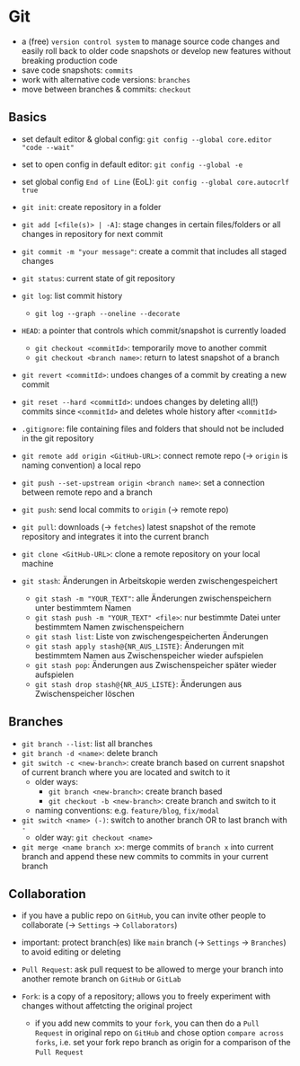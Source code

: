 # Git

- a (free) `version control system` to manage source code changes and easily roll back to older code snapshots or develop new features without breaking production code
- save code snapshots: `commits`
- work with alternative code versions: `branches`
- move between branches & commits: `checkout`

## Basics

- set default editor & global config: `git config --global core.editor "code --wait"`
- set to open config in default editor: `git config --global -e`
- set global config `End of Line` (EoL): `git config --global core.autocrlf true`

- `git init`: create repository in a folder
- `git add [<file(s)> | -A]`: stage changes in certain files/folders or all changes in repository for next commit
- `git commit -m "your message"`: create a commit that includes all staged changes
- `git status`: current state of git repository
- `git log`: list commit history
  - `git log --graph --oneline --decorate`
- `HEAD`: a pointer that controls which commit/snapshot is currently loaded
  - `git checkout <commitId>`: temporarily move to another commit
  - `git checkout <branch name>`: return to latest snapshot of a branch
- `git revert <commitId>`: undoes changes of a commit by creating a new commit
- `git reset --hard <commitId>`: undoes changes by deleting all(!) commits since `<commitId>` and deletes whole history after `<commitId>`

- `.gitignore`: file containing files and folders that should not be included in the git repository

- `git remote add origin <GitHub-URL>`: connect remote repo (-> `origin` is naming convention) a local repo
- `git push --set-upstream origin <branch name>`: set a connection between remote repo and a branch
- `git push`: send local commits to `origin` (-> remote repo)

- `git pull`: downloads (-> `fetches`) latest snapshot of the remote repository and integrates it into the current branch

- `git clone <GitHub-URL>`: clone a remote repository on your local machine

- `git stash`: Änderungen in Arbeitskopie werden zwischengespeichert
  - `git stash -m "YOUR_TEXT"`: alle Änderungen zwischenspeichern unter bestimmtem Namen
  - `git stash push -m "YOUR_TEXT" <file>`: nur bestimmte Datei unter bestimmtem Namen zwischenspeichern
  - `git stash list`: Liste von zwischengespeicherten Änderungen
  - `git stash apply stash@{NR_AUS_LISTE}`: Änderungen mit bestimmtem Namen aus Zwischenspeicher wieder aufspielen
  - `git stash pop`: Änderungen aus Zwischenspeicher später wieder aufspielen
  - `git stash drop stash@{NR_AUS_LISTE}`: Änderungen aus Zwischenspeicher löschen

## Branches

- `git branch --list`: list all branches
- `git branch -d <name>`: delete branch
- `git switch -c <new-branch>`: create branch based on current snapshot of current branch where you are located and switch to it
  - older ways:
    - `git branch <new-branch>`: create branch based
    - `git checkout -b <new-branch>`: create branch and switch to it
  - naming conventions: e.g. `feature/blog`, `fix/modal`
- `git switch <name> (-)`: switch to another branch OR to last branch with `-`
  - older way: `git checkout <name>`
- `git merge <name branch x>`: merge commits of `branch x` into current branch and append these new commits to commits in your current branch

## Collaboration

- if you have a public repo on `GitHub`, you can invite other people to collaborate (-> `Settings` -> `Collaborators`)
- important: protect branch(es) like `main` branch (-> `Settings` -> `Branches`) to avoid editing or deleting

- `Pull Request`: ask pull request to be allowed to merge your branch into another remote branch on `GitHub` or `GitLab`

- `Fork`: is a copy of a repository; allows you to freely experiment with changes without affetcting the original project
  - if you add new commits to your `fork`, you can then do a `Pull Request` in original repo on `GitHub` and chose option `compare across forks`, i.e. set your fork repo branch as origin for a comparison of the `Pull Request`
